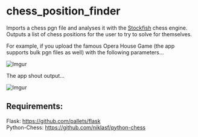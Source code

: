 # chess_position_finder

Imports a chess pgn file and analyses it with the [Stockfish](https://stockfishchess.org/) chess engine. Outputs a list of chess positions for the user to try to solve for themselves. 

For example, if you upload the famous Opera House Game (the app supports bulk pgn files as well) with the following parameters...

![Imgur](https://i.imgur.com/Zd10K9V.png)

The app shout output...

![Imgur](https://i.imgur.com/3e6dNGl.png)

## Requirements:
Flask: https://github.com/pallets/flask <br>
Python-Chess: https://github.com/niklasf/python-chess

